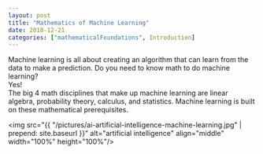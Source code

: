 ```yaml
---
layout: post
title: "Mathematics of Machine Learning"
date: 2018-12-21
categories: ["mathematicalFoundations", Introduction]
---
```


Machine learning is all about creating an algorithm that can learn from the data to make a prediction. Do you need to know math to do machine learning?<br/>
Yes!<br/>
The big 4 math disciplines that make up machine learning are linear algebra, probability theory, calculus, and statistics. Machine learning is built on these mathematical prerequisites.<br/>

<img src="{{ "/pictures/ai-artificial-intelligence-machine-learning.jpg" | prepend: site.baseurl }}" alt="artificial intelligence" align="middle" width="100%" height="100%"/>
